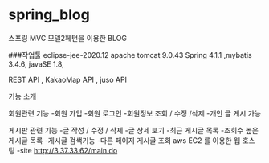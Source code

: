 # spring_blog
스프링 MVC 모델2페턴을 이용한 BLOG

###작업툴
eclipse-jee-2020.12
apache tomcat 9.0.43
Spring 4.1.1 ,mybatis 3.4.6, javaSE 1.8,

REST API , KakaoMap API , juso API


기능 소개 

회원관련 기능 
-회원 가입
-회원 로그인
-회원정보 조회 / 수정 /삭제
-개인 글 게시 가능

게시판 관련 기능
-글 작성 / 수정 / 삭제
-글 상세 보기
-최근 게시글 목록
-조회수 높은 게시글 목록
-게시글 검색기능
-다른 페이지 게시글 조회 
aws EC2 를 이용한 웹 호스팅 
-site 
http://3.37.33.62/main.do
